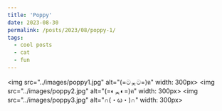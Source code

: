 ```yaml
---
title: 'Poppy'
date: 2023-08-30
permalink: /posts/2023/08/poppy-1/
tags:
  - cool posts
  - cat
  - fun
---
```

<img src="../images/poppy1.jpg" alt="(=ටᆽට=)ฅ" width: 300px>
<img src="../images/poppy2.jpg" alt="(=◐ᆽ◐=)ฅ" width: 300px>
<img src="../images/poppy3.jpg" alt="∩(・ω・)∩" width: 300px>


